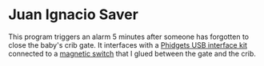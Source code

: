 Juan Ignacio Saver
===================

This program triggers an alarm 5 minutes after someone has forgotten to close the baby's crib gate. It interfaces with a [Phidgets USB interface kit](http://www.phidgets.com/products.php?product_id=1011) connected to a [magnetic switch](http://www.phidgets.com/products.php?product_id=3562) that I glued between the gate and the crib.

